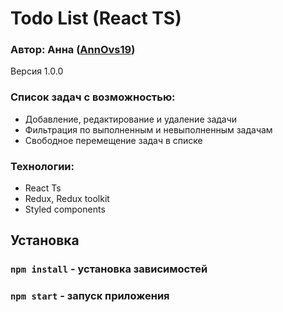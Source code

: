 # Todo List (React TS)

### Автор: Анна ([AnnOvs19](https://github.com/AnnOvs19))

Версия 1.0.0

### Список задач с возможностью:

- Добавление, редактирование и удаление задачи
- Фильтрация по выполненным и невыполненным задачам
- Свободное перемещение задач в списке

### Технологии:

- React Ts
- Redux, Redux toolkit
- Styled components

## Установка

### `npm install` - установка зависимостей

### `npm start` - запуск приложения
